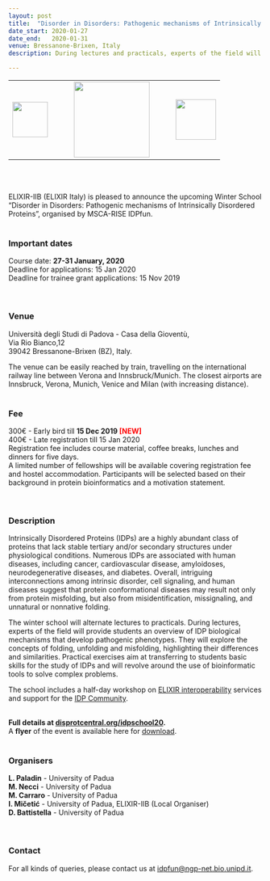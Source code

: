 ```yaml
---
layout: post
title:  "Disorder in Disorders: Pathogenic mechanisms of Intrinsically Disordered Proteins <font color='black'>[closed]</font>"
date_start: 2020-01-27
date_end:   2020-01-31
venue: Bressanone-Brixen, Italy
description: During lectures and practicals, experts of the field will provide students with an overview of Intrinsically Disordered Protein (IDP) biological mechanisms that develop pathogenic phenotypes. They will explore the concepts of folding, unfolding and misfolding, highlighting their differences and similarities. Practical exercises aim at transferring to students basic skills for the study of IDPs using bioinformatic tools to solve complex problems.

---
```



<table border="0">
  <tr>
  <td><a href="https://idpfun.eu/"><img src="../../../img/Logo_IDPfun.png" height="70" ></a></td>
  <td width="20"></td>
 <td><a href="https://www.unipd.it/"><img src="../../../img/logo_uni_padova.png" height="150"></a></td>
 <td width="20"></td>
 <td><a href="http://elixir-italy.org"><img src="../../../img/logo_iib.png" height="80"></a></td>
  </tr>
</table>
<br>
<br>

ELIXIR-IIB (ELIXIR Italy) is pleased to announce the upcoming Winter School “Disorder in Disorders: Pathogenic mechanisms of Intrinsically Disordered Proteins”,
organised by MSCA-RISE IDPfun.
<br>
<br>

### Important dates
Course date: <b>27-31 January, 2020 </b> <br>
Deadline for applications:  15 Jan 2020 <br>
Deadline for trainee grant applications: 15 Nov 2019 <br>
<br>
<br>

### Venue
Università degli Studi di Padova -  Casa della Gioventù,<br>
Via Rio Bianco,12<br>
39042 Bressanone-Brixen (BZ), Italy.<br>

The venue can be easily reached by train, travelling on the international railway line between Verona and Innsbruck/Munich. The closest airports are Innsbruck, Verona, Munich, Venice and Milan (with increasing distance).
<br>
<br>

### Fee
300€ - Early bird till **15 Dec 2019 <font color='red'>[NEW]</font>**<br>
400€ - Late registration till 15 Jan 2020<br>
Registration fee includes course material, coffee breaks, lunches and dinners for five days.<br>
A limited number of fellowships will be available covering registration fee and hostel accommodation. Participants will be selected based on their background in protein bioinformatics and a motivation statement.<br>
<br>
<br>

### Description 
Intrinsically Disordered Proteins (IDPs) are a highly abundant class of proteins that lack stable tertiary and/or secondary structures under physiological conditions. Numerous IDPs are associated with human diseases, including cancer, cardiovascular disease, amyloidoses, neurodegenerative diseases, and diabetes. Overall, intriguing interconnections among intrinsic disorder, cell signaling, and human diseases suggest that protein conformational diseases may result not only from protein misfolding, but also from misidentification, missignaling, and unnatural or nonnative folding.

The winter school will alternate lectures to practicals. During lectures, experts of the field will provide students an overview of IDP biological mechanisms that develop pathogenic phenotypes. They will explore the concepts of folding, unfolding and misfolding, highlighting their differences and similarities. Practical exercises aim at transferring to students basic skills for the study of IDPs and will revolve around the use of bioinformatic tools to solve complex problems.

The school includes a half-day workshop on [ELIXIR interoperability](https://elixir-europe.org/platforms/interoperability) services and support for the [IDP Community](https://elixir-europe.org/communities/intrinsically-disordered-proteins).<br>
<br>

**Full details at [disprotcentral.org/idpschool20](http://disprotcentral.org/idpschool20).**<br>
A **flyer** of the event is available here for [download](http://disprotcentral.org/assets/docs/Flyer-Brixen20.pdf).<br>
<br>


### Organisers
**L. Paladin** - University of Padua<br>
**M. Necci** - University of Padua<br>
**M. Carraro** - University of Padua<br>
**I. Mičetić** - University of Padua, ELIXIR-IIB (Local Organiser)<br>
**D. Battistella** - University of Padua<br>
<br>
<br>

### Contact
For all kinds of queries, please contact us at <idpfun@ngp-net.bio.unipd.it>. 
<br>
<br>

